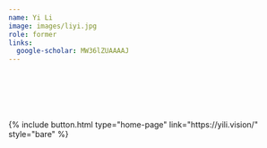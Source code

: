 ```yaml
---
name: Yi Li
image: images/liyi.jpg
role: former
links:
  google-scholar: MW36lZUAAAAJ
---
```


<div style="margin-top: 100px">
  {% include button.html type="home-page" link="https://yili.vision/" style="bare" %}
</div>